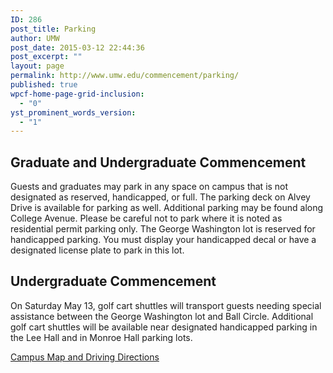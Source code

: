 ```yaml
---
ID: 286
post_title: Parking
author: UMW
post_date: 2015-03-12 22:44:36
post_excerpt: ""
layout: page
permalink: http://www.umw.edu/commencement/parking/
published: true
wpcf-home-page-grid-inclusion:
  - "0"
yst_prominent_words_version:
  - "1"
---
```

<h2>Graduate and Undergraduate Commencement</h2>
Guests and graduates may park in any space on campus that is not designated as reserved, handicapped, or full. The parking deck on Alvey Drive is available for parking as well. Additional parking may be found along College Avenue. Please be careful not to park where it is noted as residential permit parking only. The George Washington lot is reserved for handicapped parking. You must display your handicapped decal or have a designated license plate to park in this lot.
<h2>Undergraduate Commencement</h2>
On Saturday May 13, golf cart shuttles will transport guests needing special assistance between the George Washington lot and Ball Circle. Additional golf cart shuttles will be available near designated handicapped parking in the Lee Hall and in Monroe Hall parking lots.

<a href="http://www.umw.edu/visitors/">Campus Map and Driving Directions</a>